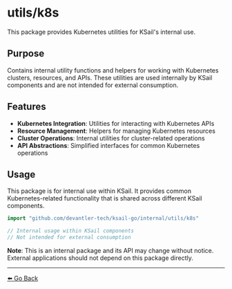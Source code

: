 # utils/k8s

This package provides Kubernetes utilities for KSail's internal use.

## Purpose

Contains internal utility functions and helpers for working with Kubernetes clusters, resources, and APIs. These utilities are used internally by KSail components and are not intended for external consumption.

## Features

- **Kubernetes Integration**: Utilities for interacting with Kubernetes APIs
- **Resource Management**: Helpers for managing Kubernetes resources
- **Cluster Operations**: Internal utilities for cluster-related operations
- **API Abstractions**: Simplified interfaces for common Kubernetes operations

## Usage

This package is for internal use within KSail. It provides common Kubernetes-related functionality that is shared across different KSail components.

```go
import "github.com/devantler-tech/ksail-go/internal/utils/k8s"

// Internal usage within KSail components
// Not intended for external consumption
```

**Note**: This is an internal package and its API may change without notice. External applications should not depend on this package directly.

---

[⬅️ Go Back](../../../README.md)
